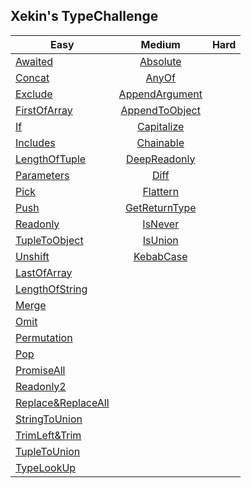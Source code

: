 ## Xekin's TypeChallenge
Easy|Medium|Hard
--|:--:|--:
[Awaited](https://github.com/Xekin97/xe_typeChallenge/tree/master/easy/Awaited.ts)|[Absolute](https://github.com/Xekin97/xe_typeChallenge/tree/master/medium/Absolute.ts)|
[Concat](https://github.com/Xekin97/xe_typeChallenge/tree/master/easy/Concat.ts)|[AnyOf](https://github.com/Xekin97/xe_typeChallenge/tree/master/medium/AnyOf.ts)|
[Exclude](https://github.com/Xekin97/xe_typeChallenge/tree/master/easy/Exclude.ts)|[AppendArgument](https://github.com/Xekin97/xe_typeChallenge/tree/master/medium/AppendArgument.ts)|
[FirstOfArray](https://github.com/Xekin97/xe_typeChallenge/tree/master/easy/FirstOfArray.ts)|[AppendToObject](https://github.com/Xekin97/xe_typeChallenge/tree/master/medium/AppendToObject.ts)|
[If](https://github.com/Xekin97/xe_typeChallenge/tree/master/easy/If.ts)|[Capitalize](https://github.com/Xekin97/xe_typeChallenge/tree/master/medium/Capitalize.ts)|
[Includes](https://github.com/Xekin97/xe_typeChallenge/tree/master/easy/Includes.ts)|[Chainable](https://github.com/Xekin97/xe_typeChallenge/tree/master/medium/Chainable.ts)|
[LengthOfTuple](https://github.com/Xekin97/xe_typeChallenge/tree/master/easy/LengthOfTuple.ts)|[DeepReadonly](https://github.com/Xekin97/xe_typeChallenge/tree/master/medium/DeepReadonly.ts)|
[Parameters](https://github.com/Xekin97/xe_typeChallenge/tree/master/easy/Parameters.ts)|[Diff](https://github.com/Xekin97/xe_typeChallenge/tree/master/medium/Diff.ts)|
[Pick](https://github.com/Xekin97/xe_typeChallenge/tree/master/easy/Pick.ts)|[Flattern](https://github.com/Xekin97/xe_typeChallenge/tree/master/medium/Flattern.ts)|
[Push](https://github.com/Xekin97/xe_typeChallenge/tree/master/easy/Push.ts)|[GetReturnType](https://github.com/Xekin97/xe_typeChallenge/tree/master/medium/GetReturnType.ts)|
[Readonly](https://github.com/Xekin97/xe_typeChallenge/tree/master/easy/Readonly.ts)|[IsNever](https://github.com/Xekin97/xe_typeChallenge/tree/master/medium/IsNever.ts)|
[TupleToObject](https://github.com/Xekin97/xe_typeChallenge/tree/master/easy/TupleToObject.ts)|[IsUnion](https://github.com/Xekin97/xe_typeChallenge/tree/master/medium/IsUnion.ts)|
[Unshift](https://github.com/Xekin97/xe_typeChallenge/tree/master/easy/Unshift.ts)|[KebabCase](https://github.com/Xekin97/xe_typeChallenge/tree/master/medium/KebabCase.ts)|
|[LastOfArray](https://github.com/Xekin97/xe_typeChallenge/tree/master/medium/LastOfArray.ts)|
|[LengthOfString](https://github.com/Xekin97/xe_typeChallenge/tree/master/medium/LengthOfString.ts)|
|[Merge](https://github.com/Xekin97/xe_typeChallenge/tree/master/medium/Merge.ts)|
|[Omit](https://github.com/Xekin97/xe_typeChallenge/tree/master/medium/Omit.ts)|
|[Permutation](https://github.com/Xekin97/xe_typeChallenge/tree/master/medium/Permutation.ts)|
|[Pop](https://github.com/Xekin97/xe_typeChallenge/tree/master/medium/Pop.ts)|
|[PromiseAll](https://github.com/Xekin97/xe_typeChallenge/tree/master/medium/PromiseAll.ts)|
|[Readonly2](https://github.com/Xekin97/xe_typeChallenge/tree/master/medium/Readonly2.ts)|
|[Replace&ReplaceAll](https://github.com/Xekin97/xe_typeChallenge/tree/master/medium/Replace&ReplaceAll.ts)|
|[StringToUnion](https://github.com/Xekin97/xe_typeChallenge/tree/master/medium/StringToUnion.ts)|
|[TrimLeft&Trim](https://github.com/Xekin97/xe_typeChallenge/tree/master/medium/TrimLeft&Trim.ts)|
|[TupleToUnion](https://github.com/Xekin97/xe_typeChallenge/tree/master/medium/TupleToUnion.ts)|
|[TypeLookUp](https://github.com/Xekin97/xe_typeChallenge/tree/master/medium/TypeLookUp.ts)|
